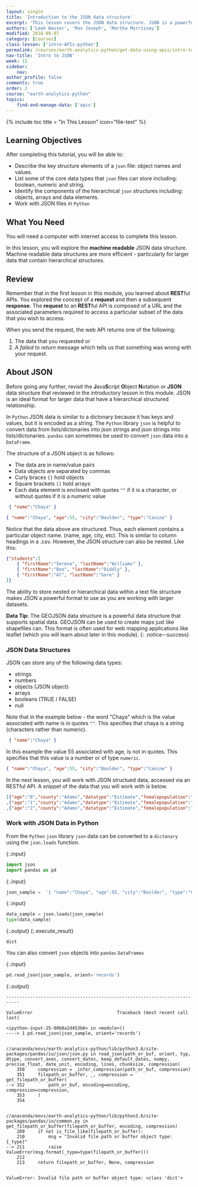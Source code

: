 ```yaml
---
layout: single
title: 'Introduction to the JSON data structure'
excerpt: 'This lesson covers the JSON data structure. JSON is a powerful text based format that supports hierarchical data structures. It is the core structure used to create geoJSON which is a spatial version of json that can be used to create maps. JSON is preferred for use over .csv files for data structures as it has been proven to be more efficient - particulary as data size becomes large.'
authors: ['Leah Wasser', 'Max Joseph', 'Martha Morrissey']
modified: 2018-09-07
category: [courses]
class-lesson: ['intro-APIs-python']
permalink: /courses/earth-analytics-python/get-data-using-apis/intro-to-JSON/
nav-title: 'Intro to JSON'
week: 12
sidebar:
    nav:
author_profile: false
comments: true
order: 2
course: "earth-analytics-python"
topics:
    find-and-manage-data: ['apis']
---
```

{% include toc title = "In This Lesson" icon="file-text" %}

<div class='notice--success' markdown="1">

## <i class="fa fa-graduation-cap" aria-hidden="true"></i> Learning Objectives

After completing this tutorial, you will be able to:

* Describe the key structure elements of a `json` file: object names and values.
* List some of the core data types that `json` files can store including: boolean, numeric and string.
* Identify the components of the hierarchical `json` structures including: objects, arrays and data elements.
* Work with JSON files in `Python`

## <i class="fa fa-check-square-o fa-2" aria-hidden="true"></i> What You Need

You will need a computer with internet access to complete this lesson.

</div>


In this lesson, you will explore the **machine readable** JSON data structure. Machine readable
data structures are more efficient - particularly for larger data that contain
hierarchical structures.

## Review

Remember that in the first lesson in this module, you learned about **REST**ful APIs.
You explored the concept of a **request** and then a subsequent
**response**. The **request** to an **REST**ful API is composed of a URL and the
associated parameters required to access a particular subset of the data that you
wish to access.

When you send the request, the web API returns one of the following:

 1. The data that you requested or
 2. A *failed to return* message which tells us that something was wrong with your request.


## About JSON
Before going any further, revisit the **J**ava**S**cript
**O**bject **N**otation or **JSON** data structure that reviewed in the introductory
lesson in this module. JSON is an ideal format for larger data that have a hierarchical structured relationship.

In `Python` JSON data is similar to a dictonary because it has keys and values, but it is encoded as a string. The `Python` library `json` is helpful to convert data from lists/dictonaries into json strings and json strings into lists/dictonaries. `pandas` can sometimes be used to convert `json` data into a `DataFrame`. 

The structure of a JSON object is as follows:

* The data are in name/value pairs
* Data objects are separated by commas
* Curly braces `{}` hold objects
* Square brackets `[]` hold arrays
* Each data element is enclosed with quotes `""` if it is a character, or without quotes if it is a numeric value

```json
 { "name":"Chaya" }
```

```json
{ "name":"Chaya", "age":55, "city":"Boulder", "type":"Canine" }
```

Notice that the data above are structured. Thus, each element contains a particular
object name. (name, age, city, etc). This is similar to column headings in a .csv.
However, the JSON structure can also be nested. Like this:

```json
{"students":[
    { "firstName":"Serena", "lastName":"Williams" },
    { "firstName":"Boe", "lastName":"Diddly" },
    { "firstName":"Al", "lastName":"Gore" }
]}
```

The ability to store nested or hierarchical data within a text file structure makes
JSON a powerful format to use as you are working with larger datasets.

<i class="fa fa-lightbulb-o" aria-hidden="true"></i> **Data Tip:** The GEOJSON
data structure is a powerful data structure that supports spatial data. GEOJSON
can be used to create maps just like shapefiles can. This format is often used
for web mapping applications like leaflet (which you will learn about later in
this module).
{: .notice--success}


### JSON Data Structures

JSON can store any of the following data types:

* strings
* numbers
* objects (JSON object)
* arrays
* booleans (TRUE / FALSE)
* null

Note that in the example below - the word "Chaya" which is the value associated with
name is in quotes `""`. This specifies that chaya is a string (characters rather
than numeric).

```json
 { "name":"Chaya" }
```

In this example the value 55 associated with age, is not in quotes. This specifies
that this value is a number or of type `numeric`.

```json
{ "name":"Chaya", "age":55, "city":"Boulder", "type":"Canine" }
```

In the next lesson, you will work with JSON structued data, accessed via an RESTful
API. A snippet of the data that you will work with is below.

```json
[{"age":"0","county":"Adams","datatype":"Estimate","femalepopulation":"2404","fipscode":"1","malepopulation":"2354","totalpopulation":"4758","year":"1990"}
,{"age":"1","county":"Adams","datatype":"Estimate","femalepopulation":"2375","fipscode":"1","malepopulation":"2345","totalpopulation":"4720","year":"1990"}
,{"age":"2","county":"Adams","datatype":"Estimate","femalepopulation":"2219","fipscode":"1","malepopulation":"2413","totalpopulation":"4632","year":"1990"}]
```

### Work with JSON Data in Python

From the `Python` `json` library `json` data can be converted to a `dictonary` using the `json.loads` function.

{:.input}
```python
import json
import pandas as pd
```

{:.input}
```python
json_sample =  '{ "name":"Chaya", "age":55, "city":"Boulder", "type":"Canine" }'
```

{:.input}
```python
data_sample = json.loads(json_sample)
type(data_sample)
```

{:.output}
{:.execute_result}



    dict





You can also convert `json` objects into `pandas` `DataFrames`

{:.input}
```python
pd.read_json(json_sample, orient='records')
```

{:.output}

    ---------------------------------------------------------------------------

    ValueError                                Traceback (most recent call last)

    <ipython-input-25-90b8a2d453b6> in <module>()
    ----> 1 pd.read_json(json_sample, orient='records')
    

    //anaconda/envs/earth-analytics-python/lib/python3.6/site-packages/pandas/io/json/json.py in read_json(path_or_buf, orient, typ, dtype, convert_axes, convert_dates, keep_default_dates, numpy, precise_float, date_unit, encoding, lines, chunksize, compression)
        350     compression = _infer_compression(path_or_buf, compression)
        351     filepath_or_buffer, _, compression = get_filepath_or_buffer(
    --> 352         path_or_buf, encoding=encoding, compression=compression,
        353     )
        354 


    //anaconda/envs/earth-analytics-python/lib/python3.6/site-packages/pandas/io/common.py in get_filepath_or_buffer(filepath_or_buffer, encoding, compression)
        209     if not is_file_like(filepath_or_buffer):
        210         msg = "Invalid file path or buffer object type: {_type}"
    --> 211         raise ValueError(msg.format(_type=type(filepath_or_buffer)))
        212 
        213     return filepath_or_buffer, None, compression


    ValueError: Invalid file path or buffer object type: <class 'dict'>


